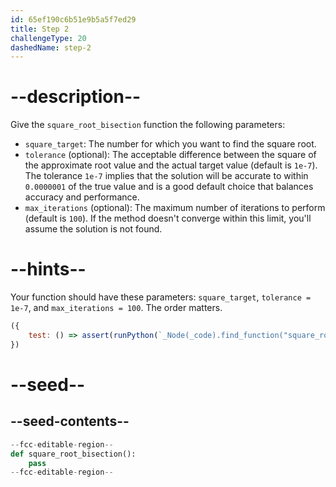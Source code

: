 ```yaml
---
id: 65ef190c6b51e9b5a5f7ed29
title: Step 2
challengeType: 20
dashedName: step-2
---
```


# --description--

Give the `square_root_bisection` function the following parameters:

- `square_target`: The number for which you want to find the square root.
- `tolerance` (optional): The acceptable difference between the square of the approximate root value and the actual target value (default is `1e-7`).  The tolerance `1e-7` implies that the solution will be accurate to within `0.0000001` of the true value and is a good default choice that balances accuracy and performance.
- `max_iterations` (optional): The maximum number of iterations to perform (default is `100`). If the method doesn't converge within this limit, you'll assume the solution is not found.
  
# --hints--

Your function should have these parameters: `square_target`, `tolerance = 1e-7`, and `max_iterations = 100`. The order matters.

```js
({
    test: () => assert(runPython(`_Node(_code).find_function("square_root_bisection").has_args("square_target, tolerance=1e-7, max_iterations=100")`))
})
```

# --seed--

## --seed-contents--

```py
--fcc-editable-region--
def square_root_bisection():
    pass
--fcc-editable-region--

```

